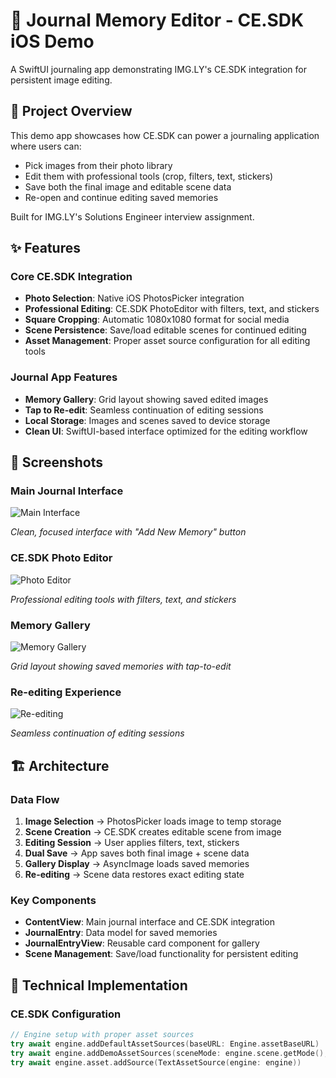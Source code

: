# 📔 Journal Memory Editor - CE.SDK iOS Demo

A SwiftUI journaling app demonstrating IMG.LY's CE.SDK integration for persistent image editing.

## 🎯 Project Overview

This demo app showcases how CE.SDK can power a journaling application where users can:
- Pick images from their photo library
- Edit them with professional tools (crop, filters, text, stickers)
- Save both the final image and editable scene data
- Re-open and continue editing saved memories

Built for IMG.LY's Solutions Engineer interview assignment.

## ✨ Features

### Core CE.SDK Integration
- **Photo Selection**: Native iOS PhotosPicker integration
- **Professional Editing**: CE.SDK PhotoEditor with filters, text, and stickers
- **Square Cropping**: Automatic 1080x1080 format for social media
- **Scene Persistence**: Save/load editable scenes for continued editing
- **Asset Management**: Proper asset source configuration for all editing tools

### Journal App Features
- **Memory Gallery**: Grid layout showing saved edited images
- **Tap to Re-edit**: Seamless continuation of editing sessions
- **Local Storage**: Images and scenes saved to device storage
- **Clean UI**: SwiftUI-based interface optimized for the editing workflow

## 📱 Screenshots

### Main Journal Interface
![Main Interface](CESDKDemo/Images/01-main-interface.png)

*Clean, focused interface with "Add New Memory" button*

### CE.SDK Photo Editor
![Photo Editor](CESDKDemo/Images/02-photo-editor.png)

*Professional editing tools with filters, text, and stickers*

### Memory Gallery
![Memory Gallery](CESDKDemo/Images/03-memory-gallery.png)

*Grid layout showing saved memories with tap-to-edit*

### Re-editing Experience
![Re-editing](CESDKDemo/Images/04-re-editing.png)

*Seamless continuation of editing sessions*

## 🏗️ Architecture

### Data Flow
1. **Image Selection** → PhotosPicker loads image to temp storage
2. **Scene Creation** → CE.SDK creates editable scene from image
3. **Editing Session** → User applies filters, text, stickers
4. **Dual Save** → App saves both final image + scene data
5. **Gallery Display** → AsyncImage loads saved memories
6. **Re-editing** → Scene data restores exact editing state

### Key Components
- **ContentView**: Main journal interface and CE.SDK integration
- **JournalEntry**: Data model for saved memories
- **JournalEntryView**: Reusable card component for gallery
- **Scene Management**: Save/load functionality for persistent editing

## 🔧 Technical Implementation

### CE.SDK Configuration
```swift
// Engine setup with proper asset sources
try await engine.addDefaultAssetSources(baseURL: Engine.assetBaseURL)
try await engine.addDemoAssetSources(sceneMode: engine.scene.getMode(), withUploadAssetSources: true)
try await engine.asset.addSource(TextAssetSource(engine: engine))
